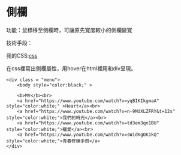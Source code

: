 # 側欄

功能：鼠標移至側欄時，可讓原先寬度較小的側欄變寬

技術手段：

我的CSS:[css](https://github.com/fairy042026/wd107b/blob/master/exercise/%E6%9C%9F%E6%9C%AB%E5%B0%88%E6%A1%88/tfb%E5%B0%8D%E7%85%A7%E7%89%88.css)

在css裡寫出側欄屬性，用hover在html裡用和div呈現。
```
<div class = "menu">
    <body style="color:black;" >
    
    <b>MV</b><br>
    <a href="https://www.youtube.com/watch?v=yqBIKIkgmaA" style="color:white;" >Heart</a><br>
    <a href="https://www.youtube.com/watch?v=n-9MdXLZFRY&t=12s" style="color:white;">我們的時光</a><br>
    <a href="https://www.youtube.com/watch?v=td3em3qn1BU" style="color:white;">寵愛</a><br>
    <a href="https://www.youtube.com/watch?v=sW1dKgOK1kQ" style="color:white;">青春修練手冊</a>
</div>

